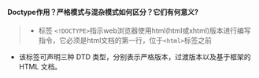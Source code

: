 #### Doctype作用？严格模式与混杂模式如何区分？它们有何意义?
> - 标签 `<!DOCTYPE>`指示web浏览器使用html(html或xhtml)版本进行编写指令，它必须是html文档的第一行，位于`<html>`标签之前
- 该标签可声明三种 DTD 类型，分别表示严格版本，过渡版本以及基于框架的 HTML 文档。